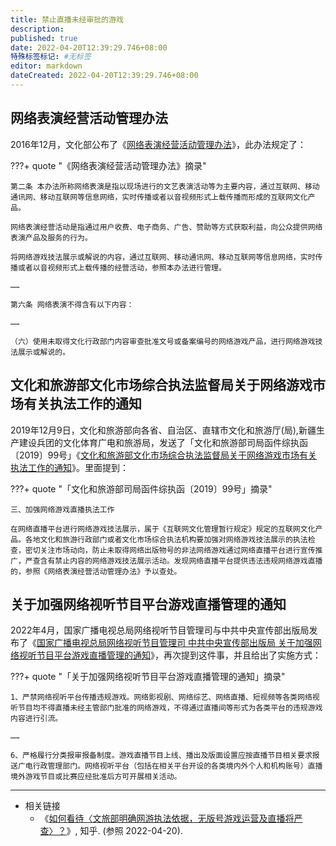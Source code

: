 ```yaml
---
title: 禁止直播未经审批的游戏
description:
published: true
date: 2022-04-20T12:39:29.746+08:00
特殊标签标记: #无标签
editor: markdown
dateCreated: 2022-04-20T12:39:29.746+08:00
---
```


## 网络表演经营活动管理办法

2016年12月，文化部公布了《[网络表演经营活动管理办法](/rule/文化部/网络表演经营活动管理办法.md)》，此办法规定了：

???+ quote "《网络表演经营活动管理办法》摘录"

    第二条 本办法所称网络表演是指以现场进行的文艺表演活动等为主要内容，通过互联网、移动通讯网、移动互联网等信息网络，实时传播或者以音视频形式上载传播而形成的互联网文化产品。

    网络表演经营活动是指通过用户收费、电子商务、广告、赞助等方式获取利益，向公众提供网络表演产品及服务的行为。

    将网络游戏技法展示或解说的内容，通过互联网、移动通讯网、移动互联网等信息网络，实时传播或者以音视频形式上载传播的经营活动，参照本办法进行管理。

    ……

    第六条 网络表演不得含有以下内容：

    ……

    （六）使用未取得文化行政部门内容审查批准文号或备案编号的网络游戏产品，进行网络游戏技法展示或解说的。

## 文化和旅游部文化市场综合执法监督局关于网络游戏市场有关执法工作的通知

2019年12月9日，文化和旅游部向各省、自治区、直辖市文化和旅游厅(局),新疆生产建设兵团的文化体育广电和旅游局，发送了「文化和旅游部司局函件综执函〔2019〕99号」《[文化和旅游部文化市场综合执法监督局关于网络游戏市场有关执法工作的通知](/rule/文化和旅游部/文化市场综合执法监督局关于网络游戏市场有关执法工作的通知.md)》。里面提到：

???+ quote "「文化和旅游部司局函件综执函〔2019〕99号」摘录"

    三、加强网络游戏直播执法工作

    在网络直播平台进行网络游戏技法展示，属于《互联网文化管理暂行规定》规定的互联网文化产品。各地文化和旅游行政部门或者文化市场综合执法机构要加强对网络游戏技法展示的执法检查，密切关注市场动向，防止未取得网络出版物号的非法网络游戏通过网络直播平台进行宣传推广，严查含有禁止内容的网络游戏技法展示活动。发现网络直播平台提供违法违规网络游戏直播的，参照《网络表演经营活动管理办法》予以查处。

## 关于加强网络视听节目平台游戏直播管理的通知

2022年4月，国家广播电视总局网络视听节目管理司与中共中央宣传部出版局发布了《[国家广播电视总局网络视听节目管理司 中共中央宣传部出版局 关于加强网络视听节目平台游戏直播管理的通知](/rule/国家广播电视总局/网络视听节目管理司/关于加强网络视听节目平台游戏直播管理的通知.md)》，再次提到这件事，并且给出了实施方式：

???+ quote "「关于加强网络视听节目平台游戏直播管理的通知」摘录"

    1、严禁网络视听平台传播违规游戏。网络影视剧、网络综艺、网络直播、短视频等各类网络视听节目均不得直播未经主管部门批准的网络游戏，不得通过直播间等形式为各类平台的违规游戏内容进行引流。

    ……

    6、严格履行分类报审报备制度。游戏直播节目上线、播出及版面设置应按直播节目相关要求报送广电行政管理部门。网络视听平台（包括在相关平台开设的各类境内外个人和机构账号）直播境外游戏节目或比赛应经批准后方可开展相关活动。

---

+   相关链接
    +   《[如何看待〈文旅部明确网游执法依据，无版号游戏运营及直播将严查〉？](https://www.zhihu.com/question/361590794)》, 知乎. (参照 2022-04-20).
